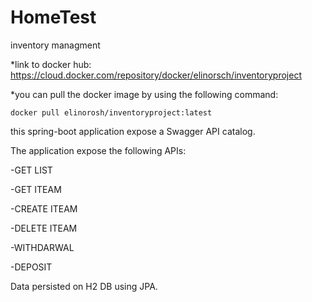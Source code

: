# HomeTest
inventory managment


*link to docker hub:
https://cloud.docker.com/repository/docker/elinorsch/inventoryproject

*you can pull the docker image by using the following command:
    
    docker pull elinorosh/inventoryproject:latest
    
    
this spring-boot application expose a Swagger API catalog.

The application expose the following APIs:

-GET LIST

-GET ITEAM

-CREATE ITEAM

-DELETE ITEAM

-WITHDARWAL

-DEPOSIT

Data persisted on H2 DB using JPA.

    
